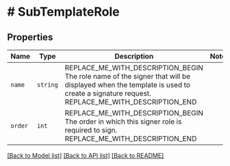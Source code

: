 # # SubTemplateRole



## Properties

Name | Type | Description | Notes
------------ | ------------- | ------------- | -------------
| `name` | ```string``` | REPLACE_ME_WITH_DESCRIPTION_BEGIN The role name of the signer that will be displayed when the template is used to create a signature request. REPLACE_ME_WITH_DESCRIPTION_END |  |
| `order` | ```int``` | REPLACE_ME_WITH_DESCRIPTION_BEGIN The order in which this signer role is required to sign. REPLACE_ME_WITH_DESCRIPTION_END |  |

[[Back to Model list]](../../README.md#models) [[Back to API list]](../../README.md#endpoints) [[Back to README]](../../README.md)
